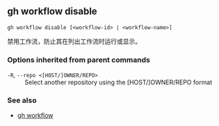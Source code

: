 

## gh workflow disable

```
gh workflow disable [<workflow-id> | <workflow-name>]
```

禁用工作流，防止其在列出工作流时运行或显示。

### Options inherited from parent commands

<dl class="flags">
	<dt><code>-R</code>, <code>--repo &lt;[HOST/]OWNER/REPO&gt;</code></dt>
	<dd>Select another repository using the [HOST/]OWNER/REPO format</dd>
</dl>

### See also

-   [gh workflow](./gh_workflow.zh.md)

